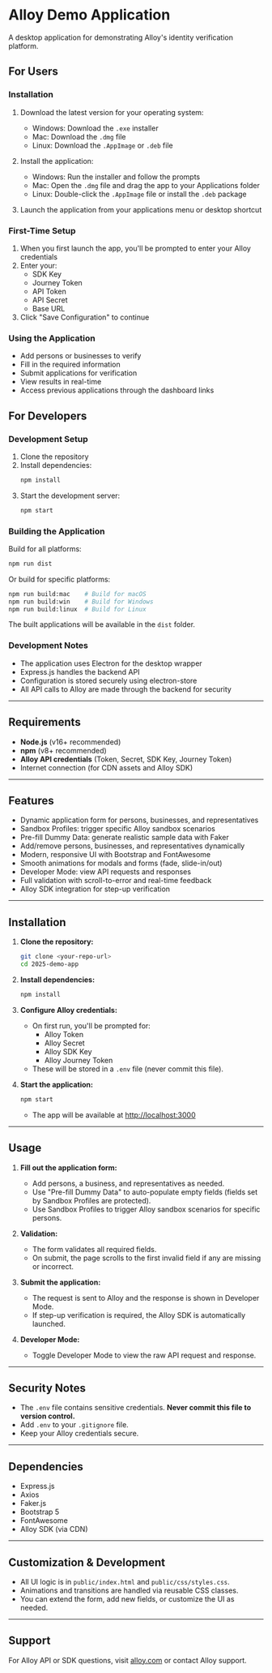 # Alloy Demo Application

A desktop application for demonstrating Alloy's identity verification platform.

## For Users

### Installation

1. Download the latest version for your operating system:
   - Windows: Download the `.exe` installer
   - Mac: Download the `.dmg` file
   - Linux: Download the `.AppImage` or `.deb` file

2. Install the application:
   - Windows: Run the installer and follow the prompts
   - Mac: Open the `.dmg` file and drag the app to your Applications folder
   - Linux: Double-click the `.AppImage` file or install the `.deb` package

3. Launch the application from your applications menu or desktop shortcut

### First-Time Setup

1. When you first launch the app, you'll be prompted to enter your Alloy credentials
2. Enter your:
   - SDK Key
   - Journey Token
   - API Token
   - API Secret
   - Base URL
3. Click "Save Configuration" to continue

### Using the Application

- Add persons or businesses to verify
- Fill in the required information
- Submit applications for verification
- View results in real-time
- Access previous applications through the dashboard links

## For Developers

### Development Setup

1. Clone the repository
2. Install dependencies:
   ```bash
   npm install
   ```
3. Start the development server:
   ```bash
   npm start
   ```

### Building the Application

Build for all platforms:
```bash
npm run dist
```

Or build for specific platforms:
```bash
npm run build:mac    # Build for macOS
npm run build:win    # Build for Windows
npm run build:linux  # Build for Linux
```

The built applications will be available in the `dist` folder.

### Development Notes

- The application uses Electron for the desktop wrapper
- Express.js handles the backend API
- Configuration is stored securely using electron-store
- All API calls to Alloy are made through the backend for security

---

## Requirements

- **Node.js** (v16+ recommended)
- **npm** (v8+ recommended)
- **Alloy API credentials** (Token, Secret, SDK Key, Journey Token)
- Internet connection (for CDN assets and Alloy SDK)

---

## Features

- Dynamic application form for persons, businesses, and representatives
- Sandbox Profiles: trigger specific Alloy sandbox scenarios
- Pre-fill Dummy Data: generate realistic sample data with Faker
- Add/remove persons, businesses, and representatives dynamically
- Modern, responsive UI with Bootstrap and FontAwesome
- Smooth animations for modals and forms (fade, slide-in/out)
- Developer Mode: view API requests and responses
- Full validation with scroll-to-error and real-time feedback
- Alloy SDK integration for step-up verification

---

## Installation

1. **Clone the repository:**
   ```bash
   git clone <your-repo-url>
   cd 2025-demo-app
   ```

2. **Install dependencies:**
   ```bash
   npm install
   ```

3. **Configure Alloy credentials:**
   - On first run, you'll be prompted for:
     - Alloy Token
     - Alloy Secret
     - Alloy SDK Key
     - Alloy Journey Token
   - These will be stored in a `.env` file (never commit this file).

4. **Start the application:**
   ```bash
   npm start
   ```
   - The app will be available at [http://localhost:3000](http://localhost:3000)

---

## Usage

1. **Fill out the application form:**
   - Add persons, a business, and representatives as needed.
   - Use "Pre-fill Dummy Data" to auto-populate empty fields (fields set by Sandbox Profiles are protected).
   - Use Sandbox Profiles to trigger Alloy sandbox scenarios for specific persons.

2. **Validation:**
   - The form validates all required fields.
   - On submit, the page scrolls to the first invalid field if any are missing or incorrect.

3. **Submit the application:**
   - The request is sent to Alloy and the response is shown in Developer Mode.
   - If step-up verification is required, the Alloy SDK is automatically launched.

4. **Developer Mode:**
   - Toggle Developer Mode to view the raw API request and response.

---

## Security Notes

- The `.env` file contains sensitive credentials. **Never commit this file to version control.**
- Add `.env` to your `.gitignore` file.
- Keep your Alloy credentials secure.

---

## Dependencies

- Express.js
- Axios
- Faker.js
- Bootstrap 5
- FontAwesome
- Alloy SDK (via CDN)

---

## Customization & Development

- All UI logic is in `public/index.html` and `public/css/styles.css`.
- Animations and transitions are handled via reusable CSS classes.
- You can extend the form, add new fields, or customize the UI as needed.

---

## Support

For Alloy API or SDK questions, visit [alloy.com](https://www.alloy.com/) or contact Alloy support. 